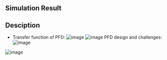 ## Simulation Result
## Desciption
- Transfer function of PFD:
![image](https://github.com/huydo272/PLL_PBKIC/assets/130849737/c2bc6cd0-60eb-4353-ac2a-5b529b840bb2)
![image](https://github.com/huydo272/PLL_PBKIC/assets/130849737/65206331-da7d-4653-88bb-276fe645a8f5)
PFD design and challenges:
![image](https://github.com/huydo272/PLL_PBKIC/assets/130849737/f6f0e991-2fd2-4754-9ed6-aea8d986e839)

![image](https://github.com/huydo272/PLL_PBKIC/assets/84896940/4c99dd04-234c-47f6-adc8-f3ddb8572694)





